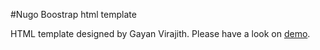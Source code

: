 #Nugo Boostrap html template

HTML template designed by Gayan Virajith. Please have a look on [demo](http://gayanvirajith.gihub.io/nugo).
